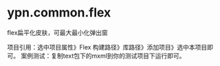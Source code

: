 # ypn.common.flex
flex扁平化皮肤，可最大最小化弹出窗

项目引用：选中项目属性》Flex 构建路径》库路径》添加项目》选中本项目即可。
案例测试：复制text包下的mxml到你的测试项目下运行即可。